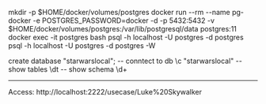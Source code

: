 mkdir -p $HOME/docker/volumes/postgres
docker run --rm --name pg-docker -e POSTGRES_PASSWORD=docker -d -p 5432:5432 -v $HOME/docker/volumes/postgres:/var/lib/postgresql/data  postgres:11
docker exec -it postgres bash
psql -h localhost -U postgres -d postgres 
 psql -h localhost -U postgres -d postgres -W
 
 create database "starwarslocal";
 -- conntect to db
 \c "starwarslocal"
 --show tables
 \dt
 -- show schema
 \d+ <name of table>
 
 
********
 Access: 
 http://localhost:2222/usecase/Luke%20Skywalker